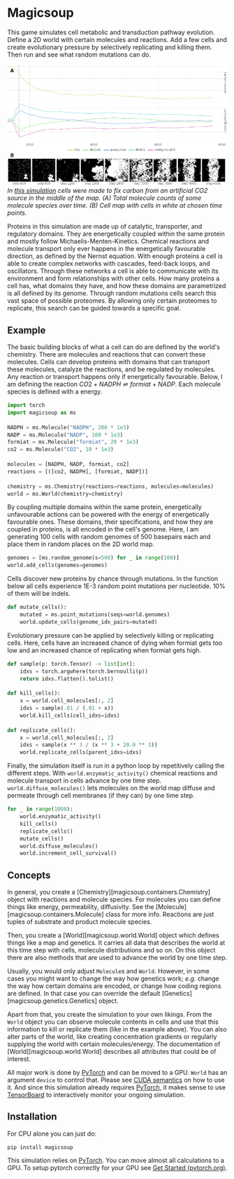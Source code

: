 # Magicsoup

This game simulates cell metabolic and transduction pathway evolution.
Define a 2D world with certain molecules and reactions.
Add a few cells and create evolutionary pressure by selectively replicating and killing them.
Then run and see what random mutations can do.

![co2 fixing](https://raw.githubusercontent.com/mRcSchwering/magic-soup/main/docs/img/co2fix.png)
_In [this simulation](https://github.com/mRcSchwering/luca/tree/main/e1_co2_fixing) cells were made to fix carbon from an artificial CO2 source in the middle of the map. (A) Total molecule counts of some molecule species over time. (B) Cell map with cells in white at chosen time points._

Proteins in this simulation are made up of catalytic, transporter, and regulatory domains.
They are energetically coupled within the same protein and mostly follow Michaelis-Menten-Kinetics.
Chemical reactions and molecule transport only ever happens in the energetically favourable direction, as defined by the Nernst equation.
With enough proteins a cell is able to create complex networks with cascades, feed-back loops, and oscillators.
Through these networks a cell is able to communicate with its environment and form relationships with other cells.
How many proteins a cell has, what domains they have, and how these domains are parametrized is all defined by its genome.
Through random mutations cells search this vast space of possible proteomes.
By allowing only certain proteomes to replicate, this search can be guided towards a specific goal.

## Example

The basic building blocks of what a cell can do are defined by the world's chemistry.
There are molecules and reactions that can convert these molecules.
Cells can develop proteins with domains that can transport these molecules,
catalyze the reactions, and be regulated by molecules.
Any reaction or transport happens only if energetically favourable.
Below, I am defining the reaction $CO2 + NADPH \rightleftharpoons formiat + NADP$.
Each molecule species is defined with a energy.

```python
import torch
import magicsoup as ms

NADPH = ms.Molecule("NADPH", 200 * 1e3)
NADP = ms.Molecule("NADP", 100 * 1e3)
formiat = ms.Molecule("formiat", 20 * 1e3)
co2 = ms.Molecule("CO2", 10 * 1e3)

molecules = [NADPH, NADP, formiat, co2]
reactions = [([co2, NADPH], [formiat, NADP])]

chemistry = ms.Chemistry(reactions=reactions, molecules=molecules)
world = ms.World(chemistry=chemistry)
```

By coupling multiple domains within the same protein, energetically unfavourable actions
can be powered with the energy of energetically favourable ones.
These domains, their specifications, and how they are coupled in proteins, is all encoded in the cell's genome.
Here, I am generating 100 cells with random genomes of 500 basepairs each and place them
in random places on the 2D world map.

```python
genomes = [ms.random_genome(s=500) for _ in range(100)]
world.add_cells(genomes=genomes)
```

Cells discover new proteins by chance through mutations.
In the function below all cells experience 1E-3 random point mutations per nucleotide.
10% of them will be indels.

```python
def mutate_cells():
    mutated = ms.point_mutations(seqs=world.genomes)
    world.update_cells(genome_idx_pairs=mutated)
```

Evolutionary pressure can be applied by selectively killing or replicating cells.
Here, cells have an increased chance of dying when formiat gets too low
and an increased chance of replicating when formiat gets high.

```python
def sample(p: torch.Tensor) -> list[int]:
    idxs = torch.argwhere(torch.bernoulli(p))
    return idxs.flatten().tolist()

def kill_cells():
    x = world.cell_molecules[:, 2]
    idxs = sample(.01 / (.01 + x))
    world.kill_cells(cell_idxs=idxs)

def replicate_cells():
    x = world.cell_molecules[:, 2]
    idxs = sample(x ** 3 / (x ** 3 + 20.0 ** 3))
    world.replicate_cells(parent_idxs=idxs)
```

Finally, the simulation itself is run in a python loop by repetitively calling the different steps.
With `world.enzymatic_activity()` chemical reactions and molecule transport
in cells advance by one time step.
`world.diffuse_molecules()` lets molecules on the world map diffuse and permeate through cell membranes
(if they can) by one time step.

```python
for _ in range(1000):
    world.enzymatic_activity()
    kill_cells()
    replicate_cells()
    mutate_cells()
    world.diffuse_molecules()
    world.increment_cell_survival()
```

## Concepts

In general, you create a [Chemistry][magicsoup.containers.Chemistry] object with reactions and molecule species.
For molecules you can define things like energy, permeability, diffusivity.
See the [Molecule][magicsoup.containers.Molecule] class for more info.
Reactions are just tuples of substrate and product molecule species.

Then, you create a [World][magicsoup.world.World] object which defines things like a map and genetics.
It carries all data that describes the world at this time step with cells, molecule distributions and so on.
On this object there are also methods that are used to advance the world by one time step.

Usually, you would only adjust `Molecule`s and `World`.
However, in some cases you might want to change the way how genetics work;
_e.g._ change the way how certain domains are encoded, or change how coding regions are defined.
In that case you can override the default [Genetics][magicsoup.genetics.Genetics] object.

Apart from that, you create the simulation to your own likings.
From the `World` object you can observe molecule contents in cells
and use that this information to kill or replicate them (like in the example above).
You can also alter parts of the world, like creating concentration gradients
or regularly supplying the world with certain molecules/energy.
The documentation of [World][magicsoup.world.World] describes all attributes that could be of interest.

All major work is done by [PyTorch](https://pytorch.org/) and can be moved to a GPU.
`World` has an argument `device` to control that.
Please see [CUDA semantics](https://pytorch.org/docs/stable/notes/cuda.html) on how to use it.
And since this simulation already requires [PyTorch](https://pytorch.org/), it makes sense
to use [TensorBoard](https://pytorch.org/docs/stable/tensorboard.html) to interactively monitor your ongoing simulation.

## Installation

For CPU alone you can just do:

```
pip install magicsoup
```

This simulation relies on [PyTorch](https://pytorch.org/).
You can move almost all calculations to a GPU.
To setup pytorch correctly for your GPU see [Get Started (pytorch.org)](https://pytorch.org/get-started/locally/).
